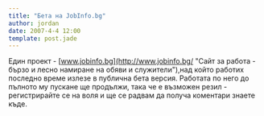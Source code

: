 ```yaml
---
title: "Бета на JobInfo.bg"
author: jordan
date: 2007-4-4 12:00
template: post.jade
---
```


Един проект -
[www.jobinfo.bg](http://www.jobinfo.bg/ "Сайт за работа - бързо и лесно намиране на обяви и служители"),над
който работих последно време излезе в публична бета версия. Работата по
него до пълното му пускане ще продължи, така че е възможен резил -
регистрирайте се на воля и ще се радвам да получа коментари знаете къде.